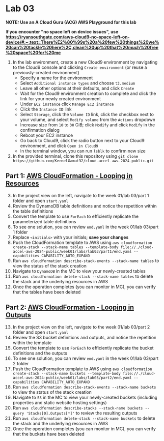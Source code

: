 # Lab 03

**NOTE: Use an A Cloud Guru (ACG) AWS Playground for this lab**

**If you encounter "no space left on device issues", use https://ryansouthgate.com/aws-cloud9-no-space-left-on-device/#:~:text=There%E2%80%99s%20a%20few%20things%20we%20can%20tackle%20here%2C,clean%20up%20that%20much%20free%20space%20for%20me**

1. In the lab environment, create a new Cloud9 environment by navigating to the Cloud9 console and clicking `Create environment` (or reuse a previously-created environment)
    - Specify a name for the environment
    - Select `Additional instance types` and choose `t3.medium`
    - Leave all other options at their defaults, and click `Create`
    - Wait for the Cloud9 environment creation to complete and click the link for your newly created environment
    - Under `EC2 instance` click `Manage EC2 instance`
    - Click the `Instance ID` link
    - Select `Storage`, click the `Volume ID` link, click the checkbox next to your volume, and select `Modify volume` from the `Actions` dropdown
    - Increase size from `10` to `30` GiB; click `Modify` and click `Modify` in the confirmation dialog
    - Reboot your EC2 instance
    - Go back to Cloud9, click the radio button next to your Cloud9 environment, and click `Open in Cloud9`
    - In the terminal window, you can run `lsblk` to confirm new size
2. In the provided terminal, clone this repository using `git clone https://github.com/KernelGamut32/cloud-accel-aws-2024-public.git`

## Part 1: [AWS CloudFormation - Looping in Resources](https://docs.aws.amazon.com/AWSCloudFormation/latest/UserGuide/intrinsic-function-reference-foreach-example-resource.html#intrinsic-function-reference-foreach-example-replicate-ddb-resource)

3. In the project view on the left, navigate to the week 01/lab 03/part 1 folder and open `start.yaml`
4. Review the DynamoDB table definitions and notice the repetition within the table definitions
5. Convert the template to use `ForEach` to efficiently replicate the parameterized table definitions
6. To see one solution, you can review `end.yaml` in the week 01/lab 03/part 1 folder
7. Replace `<initials>` with your initials; **save your changes**
8. Push the CloudFormation template to AWS using `aws cloudformation create-stack --stack-name tables --template-body file://./cloud-accel-aws-2024-public/week01/labs/lab03/part1/end.yaml --capabilities CAPABILITY_AUTO_EXPAND`
9. Run `aws cloudformation describe-stack-events --stack-name tables` to view the status of the stack creation
10. Navigate to `DynamoDB` in the MC to view your newly-created tables
11. Run `aws cloudformation delete-stack --stack-name tables` to delete the stack and the underlying resources in AWS
12. Once the operation completes (you can monitor in MC), you can verify that the tables have been deleted

## Part 2: [AWS CloudFormation - Looping in Outputs](https://docs.aws.amazon.com/AWSCloudFormation/latest/UserGuide/intrinsic-function-reference-foreach-example-outputs.html#intrinsic-function-reference-foreach-example-replicate-outputs)

13. In the project view on the left, navigate to the week 01/lab 03/part 2 folder and open `start.yaml`
14. Review the S3 bucket definitions and outputs, and notice the repetition within the template
15. Convert the template to use `ForEach` to efficiently replicate the bucket definitions and the outputs
16. To see one solution, you can review `end.yaml` in the week 01/lab 03/part 2 folder
17. Push the CloudFormation template to AWS using `aws cloudformation create-stack --stack-name buckets --template-body file://./cloud-accel-aws-2024-public/week01/labs/lab03/part2/end.yaml --capabilities CAPABILITY_AUTO_EXPAND`
18. Run `aws cloudformation describe-stack-events --stack-name buckets` to view the status of the stack creation
19. Navigate to `S3` in the MC to view your newly-created buckets (including properties and static website hosting settings)
20. Run `aws cloudformation describe-stacks --stack-name buckets --query 'Stacks[0].Outputs[*]'` to review the resulting outputs
21. Run `aws cloudformation delete-stack --stack-name buckets` to delete the stack and the underlying resources in AWS
22. Once the operation completes (you can monitor in MC), you can verify that the buckets have been deleted
